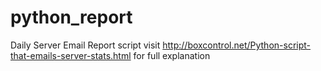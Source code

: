 python_report
=============

Daily Server Email Report script
visit http://boxcontrol.net/Python-script-that-emails-server-stats.html for full explanation
